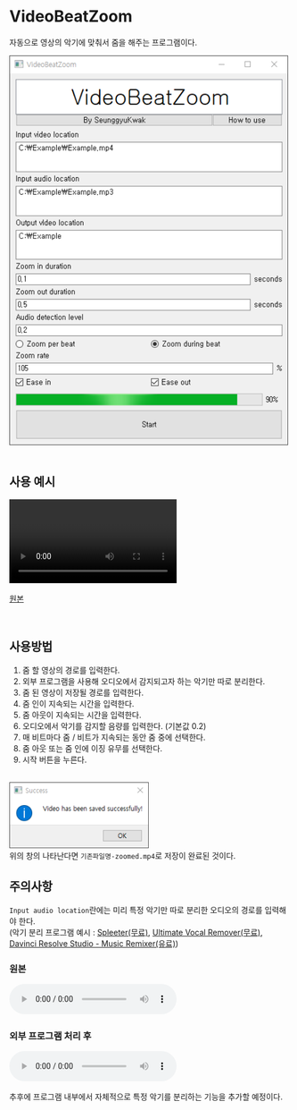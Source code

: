 # VideoBeatZoom
자동으로 영상의 악기에 맞춰서 줌을 해주는 프로그램이다.
<div>
    <img src="./clips/1.png" 
         style="width: 500px;">
</div>

<br/>

## 사용 예시
<video controls>
  <source src="./clips/Drums.mp3" type="video/mp4">
</video>

[원본](./clips/Video.mp4)

<br/>

## 사용방법
1. 줌 할 영상의 경로를 입력한다.
2. 외부 프로그램을 사용해 오디오에서 감지되고자 하는 악기만 따로 분리한다.
3. 줌 된 영상이 저장될 경로를 입력한다.
4. 줌 인이 지속되는 시간을 입력한다.
5. 줌 아웃이 지속되는 시간을 입력한다.
6. 오디오에서 악기를 감지할 음량를 입력한다. (기본값 0.2)
7. 매 비트마다 줌 / 비트가 지속되는 동안 줌 중에 선택한다.
8. 줌 아웃 또는 줌 인에 이징 유무를 선택한다.
9. 시작 버튼을 누른다.

<br/>

<div>
    <img src="./clips\2.png" 
         style="width: 250px;">
</div>
위의 창의 나타난다면 <code>기존파일명-zoomed.mp4</code>로 저장이 완료된 것이다.

<br/>

## 주의사항
<code>Input audio location</code>란에는 미리 특정 악기만 따로 분리한 오디오의 경로를 입력해야 한다.  
(악기 분리 프로그램 예시 : [Spleeter(무료)](https://github.com/deezer/spleeter), [Ultimate Vocal Remover(무료)](https://github.com/Anjok07/ultimatevocalremovergui), [Davinci Resolve Studio - Music Remixer(유료)](https://www.blackmagicdesign.com/products/davinciresolve/studio))

### 원본
<audio controls>
  <source src="./clips/Original.mp3" type="audio/mp3">
</audio>

### 외부 프로그램 처리 후
<audio controls>
  <source src="./clips/Drums.mp3" type="audio/mp3">
</audio>

추후에 프로그램 내부에서 자체적으로 특정 악기를 분리하는 기능을 추가할 예정이다.
